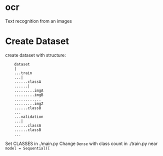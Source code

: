# ocr
Text recognition from an images

# Create Dataset
create dataset with structure:
```
    dataset
    |
    ...train
    ...|
    ......classA
    ......|
    .........imgA
    .........imgB
    ............
    .........imgZ
    ......classB
    ...
    ...validation
    ...|
    ......classA
    ......classB
    ...
```
Set CLASSES in ./main.py
Change `Dense` with class count in ./train.py
near `model = Sequential([`
